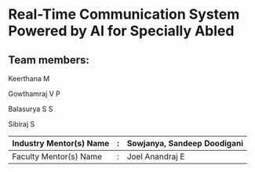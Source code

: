 # Real-Time Communication System Powered by AI for Specially Abled

## Team members:

Keerthana M

Gowthamraj V P

Balasurya S S

Sibiraj S


| Industry Mentor(s) Name | : | Sowjanya, Sandeep Doodigani |
| ----------------------- | - | --------------------------- |
| Faculty Mentor(s) Name  | : | Joel Anandraj E             |
